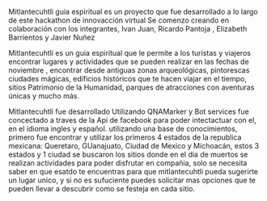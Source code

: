   Mitlantecuhtli guia espiritual es un proyecto que fue desarrollado a lo largo de este hackathon de innovacción virtual
  Se comenzo creando en colaboración con los integrantes, Ivan Juan, Ricardo Pantoja , Elizabeth Barrientos y Javier Nuñez
                  
  Mitlantecuhtli es un guia espiritual que le permite a los turistas y viajeros encontrar lugares y actividades que se pueden realizar en las fechas de noviembre , encontrar  desde antiguas zonas arqueológicas, pintorescas ciudades mágicas, edificios históricos que te hacen viajar en el tiempo, sitios Patrimonio de la Humanidad, parques de atracciones con aventuras únicas y mucho más.

Mitlantecuhtli fue desarrollado Utilizando  QNAMarker y Bot services  fue concectado a traves de la Api de facebook  para poder intectactuar con  el, en el idioma ingles y español.  utilizando una base de conocimientos, primero  fue encontrar y utilizar los  primeros 4 estados de la republica mexicana: Queretaro, GUanajuato, Ciudad de Mexico y Michoacán, estos 3 estados y 1 ciudad se buscaron los sitios donde en  el dia de muertos se realizan actividades para poder disfrutar en compañia, solo se necesita saber en que esatdo te encuentras para que  mitlantecuhtli pueda sugerirte un lugar  unico, y si no es sufuciente puedes solicitar mas opciones que te pueden llevar a descubrir  como se festeja  en cada sitio. 
